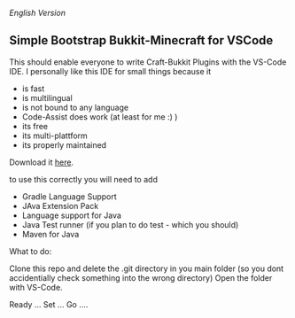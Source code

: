 *English Version*

## Simple Bootstrap Bukkit-Minecraft for VSCode

This should enable everyone to write Craft-Bukkit Plugins with the VS-Code IDE. I personally like this IDE for small things because it
 - is fast
 - is multilingual
 - is not bound to any language
 - Code-Assist does work (at least for me :) )
 - its free
 - its multi-plattform
 - its properly maintained

 Download it [here](https://code.visualstudio.com/download).

to use this correctly you will need to add
 - Gradle Language Support
 - JAva Extension Pack
 - Language support for Java
 - Java Test runner (if you plan to do test - which you should)
 - Maven for Java

 
 What to do:

 Clone this repo and delete the .git directory in you main folder (so you dont accidentially check something into the wrong directory)
 Open the folder with VS-Code.

 Ready ... Set ... Go ....
